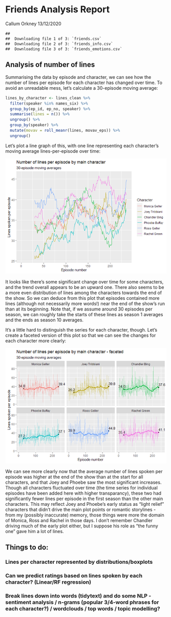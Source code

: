 Friends Analysis Report
================
Callum Orkney
13/12/2020

    ## 
    ##  Downloading file 1 of 3: `friends.csv`
    ##  Downloading file 2 of 3: `friends_info.csv`
    ##  Downloading file 3 of 3: `friends_emotions.csv`

## Analysis of number of lines

Summarising the data by episode and character, we can see how the number
of lines per episode for each character has changed over time. To avoid
an unreadable mess, let’s calculate a 30-episode moving average:

``` r
lines_by_character <- lines_clean %>%
  filter(speaker %in% names_six) %>%
  group_by(ep_id, ep_no, speaker) %>% 
  summarise(lines = n()) %>%
  ungroup() %>% 
  group_by(speaker) %>%
  mutate(movav = roll_meanr(lines, movav_eps)) %>%
  ungroup()
```

Let’s plot a line graph of this, with one line representing each
character’s moving average lines-per-episode over time:

![](friends_analysis_report_files/figure-gfm/line-plot-1.png)<!-- -->

It looks like there’s some significant change over time for some
characters, and the trend overall appears to be an upward one. There
also seems to be a more even distribution of lines among the characters
towards the end of the show. So we can deduce from this plot that
episodes contained more lines (although not necessarily more words\!)
near the end of the show’s run than at its beginning. Note that, if we
assume around 30 episodes per season, we can roughly take the starts of
these lines as season 1 averages and the ends as season 10 averages.

It’s a little hard to distinguish the series for each character, though.
Let’s create a faceted version of this plot so that we can see the
changes for each character more clearly:

![](friends_analysis_report_files/figure-gfm/line-plot-facet-1.png)<!-- -->

We can see more clearly now that the average number of lines spoken per
episode was higher at the end of the show than at the start for all
characters, and that Joey and Phoebe saw the most significant increases.
Though all characters fluctuated over time (the time series for
individual episodes have been added here with higher transparancy),
these two had significantly fewer lines per episode in the first season
than the other main characters. This may reflect Joey and Phoebe’s early
status as “light relief” characters that didn’t drive the main plot
points or romantic storylines - from my (possibly inaccurate) memory,
those things were more the domain of Monica, Ross and Rachel in those
days. I don’t remember Chandler driving much of the early plot either,
but I suppose his role as “the funny one” gave him a lot of lines.

## Things to do:

### Lines per character represented by distributions/boxplots

### Can we predict ratings based on lines spoken by each character? (Linear/RF regression)

### Break lines down into words (tidytext) and do some NLP - sentiment analysis / n-grams (popular 3/4-word phrases for each character?) / wordclouds / top words / topic modelling?
